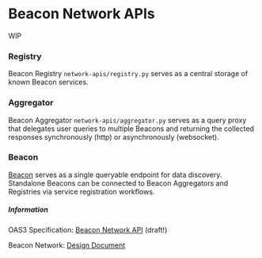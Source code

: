 # Beacon Network APIs

WIP

###  Registry
Beacon Registry `network-apis/registry.py` serves as a central storage of known Beacon services.

### Aggregator
Beacon Aggregator `network-apis/aggregator.py` serves as a query proxy that delegates user queries to multiple Beacons and returning the collected responses synchronously (http) or asynchronously (websocket).

### Beacon
[Beacon](https://github.com/CSCfi/beacon-python/) serves as a single queryable endpoint for data discovery. Standalone Beacons can be connected to Beacon Aggregators and Registries via service registration workflows.

##### Information
OAS3 Specification: [Beacon Network API](https://editor.swagger.io/?url=https://gist.githubusercontent.com/teemukataja/b583bd9c6c57afa9a04024f070c79a5b/raw/35ebb359ed18c81d48c3b334e259c78a050b8e8e/beacon-network-specification-0_1.yml) (draft!)

Beacon Network: [Design Document](https://docs.google.com/document/d/1szKmxH0Ti8dcQ-CxKh9Iw5V3H6HuMYw4uYWb4Bynm9k)